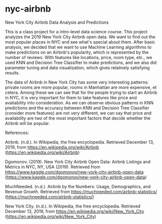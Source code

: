 # nyc-airbnb
New York City Airbnb Data Analysis and Predictions

This is a class project for a intro-level data science course. This project analyzes the 2019 New York City Airbnb open data. We want to find out the most popular places in NYC and see what's special about them. After basic analysis, we decided that we want to use Machine Learning algorithms to make predictions on an Airbnb's popularity, which is represented by the number of reviews. With features like locations, price, room type, etc., we used KNN and Decision Tree Classifier to make predictions, and we also did parameter tuning and data visualization, which gives relatively satisfying results.

The data of Airbnb in New York City has some very interesting patterns: private rooms are more popular, rooms in Manhattan are more expensive, et cetera. Among these we can see that for the people trying to start an Airbnb in NYC, it is very important for them to take features like price and avaliability into consideration. As we can observe obvious patterns in KNN predictions and the accuracy between KNN and Decision Tree Classifier (consider more features) are not very different, we can say that price and availability are two of the most important factors that decide whether the Airbnb will be popular.


References:

Airbnb. (n.d.). In Wikipedia, the free encyclopedia. Retrieved December 13, 2019, from
https://en.wikipedia.org/wiki/Airbnb (https://en.wikipedia.org/wiki/Airbnb)

Dgomonov. (2019). New York City Airbnb Open Data: Airbnb Listings and Metrics in NYC, NY, USA (2019). Retrieved from https://www.kaggle.com/dgomonov/new-york-city-airbnb-open-data (https://www.kaggle.com/dgomonov/new-york-city-airbnb-open-data)

MuchNeeded. (n.d.). Airbnb by the Numbers: Usage, Demographics, and Revenue Growth. Retrieved from https://muchneeded.com/airbnb-statistics/ (https://muchneeded.com/airbnb-statistics/)

New York City. (n.d.). In Wikipedia, the free encyclopedia. Retrieved December 13, 2019, from
https://en.wikipedia.org/wiki/New_York_City (https://en.wikipedia.org/wiki/New_York_City)
